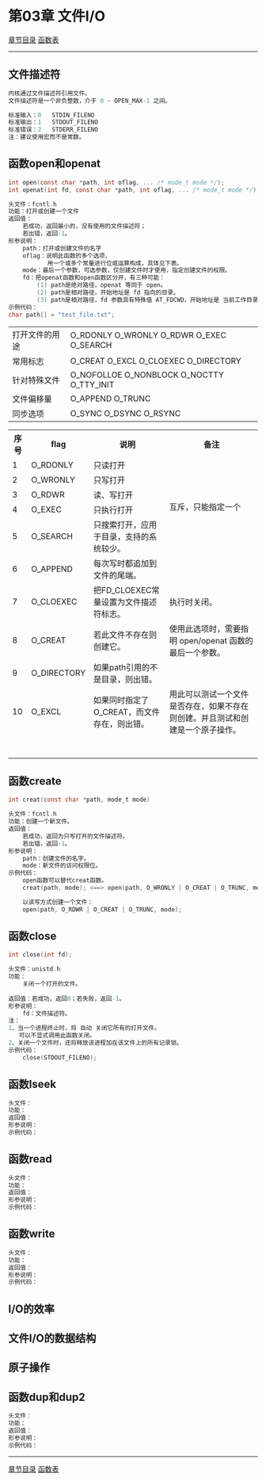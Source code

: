 <h1 id=file_notes>
    第03章 文件I/O
</h1>

[章节目录](../../README.md#title_ch03 "返回章节目录")
[函数表](func.md "本章函数表")

---

<h2 id=ch_3.2>
    文件描述符
</h2>

```c
内核通过文件描述符引用文件。
文件描述符是一个非负整数，介于 0 ~ OPEN_MAX-1 之间。

标准输入：0   STDIN_FILENO
标准输出：1   STDOUT_FILENO
标准错误：2   STDERR_FILENO
注：建议使用宏而不是常数。
```

<h2 id=ch_3.3>
    函数open和openat
</h2>

```c
int open(const char *path, int oflag, ... /* mode_t mode */);
int openat(int fd, const char *path, int oflag, ... /* mode_t mode */);

头文件：fcntl.h
功能：打开或创建一个文件
返回值：
    若成功，返回最小的，没有使用的文件描述符；
    若出错，返回-1。
形参说明：
    path：打开或创建文件的名字
    oflag：说明此函数的多个选项，
           用一个或多个常量进行位或运算构成，具体见下表。
    mode：最后一个参数，可选参数，仅创建文件时才使用，指定创建文件的权限。
    fd：把openat函数和open函数区分开，有三种可能：
        (1) path是绝对路径，openat 等同于 open。
        (2) path是相对路径，开始地址是 fd 指向的目录。
        (3) path是相对路径，fd 参数具有特殊值 AT_FDCWD，开始地址是 当前工作目录。
示例代码：
char path[] = "test_file.txt";
```

<table>
    <tr>
        <td>打开文件的用途</td>
        <td>O_RDONLY O_WRONLY O_RDWR O_EXEC O_SEARCH</td>
    </tr>
    <tr>
        <td>常用标志</td>
        <td>O_CREAT O_EXCL O_CLOEXEC O_DIRECTORY</td>
    </tr>
    <tr>
        <td>针对特殊文件</td>
        <td>O_NOFOLLOE O_NONBLOCK O_NOCTTY O_TTY_INIT</td>
    </tr>
    <tr>
        <td>文件偏移量</td>
        <td>O_APPEND O_TRUNC</td>
    </tr>
    <tr>
        <td>同步选项</td>
        <td>O_SYNC O_DSYNC O_RSYNC</td>
    </tr>
</table>

<table>
    <tr>
        <th>序号</th>
        <th>flag</th>
        <th>说明</th>
        <th>备注</th>
    </tr>
    <tr>
        <td>1</td>
        <td>O_RDONLY</td>
        <td>只读打开</td>
        <td rowspan="5">互斥，只能指定一个</td>
    </tr>
    <tr>
        <td>2</td>
        <td>O_WRONLY</td>
        <td>只写打开</td>
    </tr>
    <tr>
        <td>3</td>
        <td>O_RDWR</td>
        <td>读、写打开</td>
    </tr>
    <tr>
        <td>4</td>
        <td>O_EXEC</td>
        <td>只执行打开</td>
    </tr>
    <tr>
        <td>5</td>
        <td>O_SEARCH</td>
        <td>只搜索打开，应用于目录，支持的系统较少。</td>
    </tr>
    <tr>
        <td>6</td>
        <td>O_APPEND</td>
        <td>每次写时都追加到文件的尾端。</td>
        <td></td>
    </tr>
    <tr>
        <td>7</td>
        <td>O_CLOEXEC</td>
        <td>把FD_CLOEXEC常量设置为文件描述符标志。</td>
        <td>执行时关闭。</td>
    </tr>
    <tr>
        <td>8</td>
        <td>O_CREAT</td>
        <td>若此文件不存在则创建它。</td>
        <td>使用此选项时，需要指明 open/openat 函数的最后一个参数。</td>
    </tr>
    <tr>
        <td>9</td>
        <td>O_DIRECTORY</td>
        <td>如果path引用的不是目录，则出错。</td>
        <td></td>
    </tr>
    <tr>
        <td>10</td>
        <td>O_EXCL</td>
        <td>如果同时指定了O_CREAT，而文件存在，则出错。</td>
        <td>用此可以测试一个文件是否存在，如果不存在则创建。并且测试和创建是一个原子操作。</td>
    </tr>
    <tr>
        <td></td>
        <td></td>
        <td></td>
        <td></td>
    </tr>
    <tr>
        <td></td>
        <td></td>
        <td></td>
        <td></td>
    </tr>
    <tr>
        <td></td>
        <td></td>
        <td></td>
        <td></td>
    </tr>
    <tr>
        <td></td>
        <td></td>
        <td></td>
        <td></td>
    </tr>
    <tr>
        <td></td>
        <td></td>
        <td></td>
        <td></td>
    </tr>
    <tr>
        <td></td>
        <td></td>
        <td></td>
        <td></td>
    </tr>
    <tr>
        <td></td>
        <td></td>
        <td></td>
        <td></td>
    </tr>
</table>

<h2 id=ch_3.4>
    函数create
</h2>

```c
int creat(const char *path, mode_t mode)

头文件：fcntl.h
功能：创建一个新文件。
返回值：
    若成功，返回为只写打开的文件描述符。
    若出错，返回-1。
形参说明：
    path：创建文件的名字。
    mode：新文件的访问权限位。
示例代码：
    open函数可以替代creat函数。
    creat(path, mode); <==> open(path, O_WRONLY | O_CREAT | O_TRUNC, mode);

    以读写方式创建一个文件：
    open(path, O_RDWR | O_CREAT | O_TRUNC, mode);
```

<h2 id=ch_3.5>
    函数close
</h2>

```c
int close(int fd);

头文件：unistd.h
功能：
    关闭一个打开的文件。
    
返回值：若成功，返回0；若失败，返回-1。
形参说明：
    fd：文件描述符。
注：
1、当一个进程终止时，将 自动 关闭它所有的打开文件。
   可以不显式调用此函数关闭。
2、关闭一个文件时，还将释放该进程加在该文件上的所有记录锁。
示例代码：
    close(STDOUT_FILENO);
```

<h2 id=ch_3.6>
    函数lseek
</h2>

```c
头文件：
功能：
返回值：
形参说明：
示例代码：
```

<h2 id=ch_3.7>
    函数read
</h2>

```c
头文件：
功能：
返回值：
形参说明：
示例代码：
```

<h2 id=ch_3.8>
    函数write
</h2>

```c
头文件：
功能：
返回值：
形参说明：
示例代码：
```

<h2 id=ch_3.9>
    I/O的效率
</h2>



<h2 id=ch_3.10>
    文件I/O的数据结构
</h2>

<h2 id=ch_3.11>
    原子操作
</h2>

<h2 id=ch_3.12>
    函数dup和dup2
</h2>

```c
头文件：
功能：
返回值：
形参说明：
示例代码：
```


---

[章节目录](../../README.md#title_ch03 "返回章节目录")
[函数表](func.md "本章函数表")
